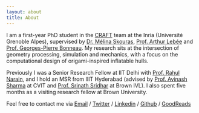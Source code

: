 ```yaml
---
layout: about
title: About
---
```


I am a first-year PhD student in the [CRAFT](https://www.inria.fr/en/craft) team at the Inria (Université Grenoble Alpes), supervised by [Dr. Mélina Skouras](https://imagine.inrialpes.fr/people/mskouras/index.htm), [Prof. Arthur Lebée](https://navier-lab.fr/en/equipe/lebee-arthur/) and [Prof. Georges-Pierre Bonneau](https://evasion.inrialpes.fr/~Georges-Pierre.Bonneau/).
My research sits at the intersection of geometry processing, simulation and mechanics, with a focus on the computational design of origami-inspired inflatable hulls.
<!---->
<!-- I am also interested in exploring different geometric representations (e.g., distance and probability fields) to drive physically-accurate simulations.  -->
<!-- Having grown up in the Himalayas and experienced natural calamities firsthand, I am also keen to explore extreme mechanics and in studying how materials and structures behave under severe conditions. -->

Previously I was a Senior Research Fellow at IIT Delhi with [Prof. Rahul Narain](https://www.cse.iitd.ac.in/~narain/), and I hold an MSR from IIIT Hyderabad (advised by [Prof. Avinash Sharma](https://scholar.google.co.in/citations?user=4ladtC0AAAAJ&hl=en) at CVIT and [Prof. Srinath Sridhar](https://srinathsridhar.com/) at Brown IVL). I also spent five months as a visiting research fellow at Brown University.

Feel free to contact me via [Email](cdpokhariya@gmail.com) / [Twitter](https://twitter.com/coreqode) / [Linkedin](https://www.linkedin.com/in/chandradeep2/) / [Github](https://github.com/coreqode) / [GoodReads](https://www.goodreads.com/user/show/14982568-chandradeep-pokhariya)

